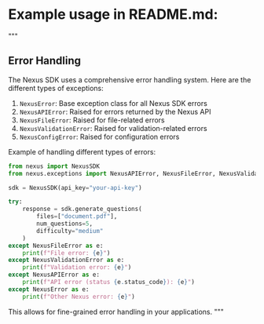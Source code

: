 # Example usage in README.md:
"""
## Error Handling

The Nexus SDK uses a comprehensive error handling system. Here are the different types of exceptions:

1. `NexusError`: Base exception class for all Nexus SDK errors
2. `NexusAPIError`: Raised for errors returned by the Nexus API
3. `NexusFileError`: Raised for file-related errors
4. `NexusValidationError`: Raised for validation-related errors
5. `NexusConfigError`: Raised for configuration errors

Example of handling different types of errors:

```python
from nexus import NexusSDK
from nexus.exceptions import NexusAPIError, NexusFileError, NexusValidationError

sdk = NexusSDK(api_key="your-api-key")

try:
    response = sdk.generate_questions(
        files=["document.pdf"],
        num_questions=5,
        difficulty="medium"
    )
except NexusFileError as e:
    print(f"File error: {e}")
except NexusValidationError as e:
    print(f"Validation error: {e}")
except NexusAPIError as e:
    print(f"API error (status {e.status_code}): {e}")
except NexusError as e:
    print(f"Other Nexus error: {e}")
```

This allows for fine-grained error handling in your applications.
"""